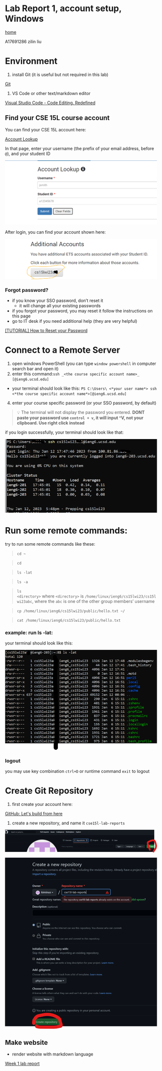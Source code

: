 # Lab Report 1, account setup, Windows
[home](index.md)

A17691286
zilin liu

# Environment

1. install Git (it is useful but not required in this lab)

[Git](https://git-scm.com/)

1. VS Code or other text/markdown editor

[Visual Studio Code - Code Editing. Redefined](https://code.visualstudio.com/)

## Find your CSE 15L course account

You can find your CSE 15L account here: 

[Account Lookup](https://sdacs.ucsd.edu/~icc/index.php)

In that page, enter your username (the prefix of your email address, before `@`), and your student ID

![Untitled](Lab%20Report%201%205d3c4c9169b5461ba6ed0b9a873df0e6/Untitled.png)

After login, you can find your account shown here: 

![Untitled](Lab%20Report%201%205d3c4c9169b5461ba6ed0b9a873df0e6/Untitled%201.png)

### Forgot password?

- if you know your SSO password, don’t reset it
    - it will change all your existing passwords
- if you forgot your password, you may reset it follow the instructions on this page
- go to IT desk if you need additional help (they are very helpful)

[[TUTORIAL] How to Reset your Password](https://docs.google.com/document/d/1hs7CyQeh-MdUfM9uv99i8tqfneos6Y8bDU0uhn1wqho/edit)

# Connect to a Remote Server

1. open windows PowerShell (you can type `window powershell` in computer search bar and open it)
2. enter this command:`ssh _<the course specific account name>_ [@ieng6.ucsd.edu]`
- your terminal should look like this: `PS C:\Users\ <*your user name*> ssh <*the course specific account name*>[@ieng6.ucsd.edu]`
4. enter your course specific password (or your SSO password, by default)


> 💡 The terminal will not display the password you entered. **DONT paste your password use `control + v`, it will input ^V, not your clipboard. Use right click instead**


if you login successfully, your terminal should look like that: 

![Untitled](Lab%20Report%201%205d3c4c9169b5461ba6ed0b9a873df0e6/Untitled%202.png)

# Run some remote commands:

try to run some remote commands like these:

> `cd ~`
> 

> `cd`
> 

> `ls -lat`
> 

> `ls -a`
> 

> `ls <directory>` where `<directory>` is `/home/linux/ieng6/cs15lwi23/cs15lwi23abc`, where the `abc` is one of the other group members’ username
> 

> `cp /home/linux/ieng6/cs15lwi23/public/hello.txt ~/`
> 

> `cat /home/linux/ieng6/cs15lwi23/public/hello.txt`
> 

### example: run ls -lat:

your terminal should look like this:

![Untitled](Lab%20Report%201%205d3c4c9169b5461ba6ed0b9a873df0e6/Untitled%203.png)

### logout

you may use key combination `ctrl+D` or runtime command `exit` to logout 

# Create Git Repository

1. first create your account here:

[GitHub: Let's build from here](https://github.com/)

1. create a new repository, and name it `cse15l-lab-reports`

![Untitled](Lab%20Report%201%205d3c4c9169b5461ba6ed0b9a873df0e6/Untitled%204.png)

![Untitled](Lab%20Report%201%205d3c4c9169b5461ba6ed0b9a873df0e6/Untitled%205.png)

## Make website

- render website with markdown language

[Week 1 lab report](https://kiminus.github.io/cse15l-lab-reports/lab-report-week1)
